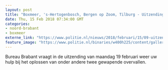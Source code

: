 ```yaml
---
layout: post
title: "Boxmeer, 's-Hertogenbosch, Bergen op Zoom, Tilburg - Uitzending Bureau Brabant maandag 19 februari"
date: Thu, 15 Feb 2018 07:34:00 GMT
categories: 
- noord-brabant 
- boxmeer 
externe_link: "https://www.politie.nl/nieuws/2018/februari/15/09-uitzending-bureau-brabant-maandag-19-februari.html"
feature_image: "https://www.politie.nl/binaries/w400h225/content/gallery/politie/nieuws/2018/februari/09-ob/20180219-reco1.jpg"
---
```


Bureau Brabant vraagt in de uitzending van maandag 19 februari weer uw hulp bij het oplossen van onder andere twee gewapende overvallen.
